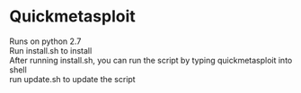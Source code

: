 # Quickmetasploit
Runs on python 2.7 <br />
Run install.sh to install <br />
After running install.sh, you can run the script by typing quickmetasploit into shell <br />
run update.sh to update the script <br />
